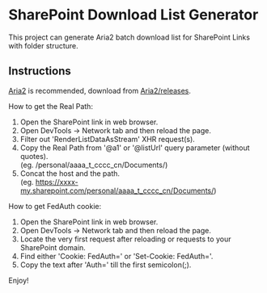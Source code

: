 # SharePoint Download List Generator

This project can generate Aria2 batch download list for SharePoint Links with folder structure.

## Instructions

[Aria2](https://github.com/aria2/aria2) is recommended, download from [Aria2/releases](https://github.com/aria2/aria2/releases).

How to get the Real Path:

1. Open the SharePoint link in web browser.
2. Open DevTools -> Network tab and then reload the page.
3. Filter out 'RenderListDataAsStream' XHR request(s).
4. Copy the Real Path from '@a1' or '@listUrl' query parameter (without quotes).  
   (eg. /personal/aaaa_t_cccc_cn/Documents/)
5. Concat the host and the path.   
   (eg. https://xxxx-my.sharepoint.com/personal/aaaa_t_cccc_cn/Documents/)

How to get FedAuth cookie:

1. Open the SharePoint link in web browser.
2. Open DevTools -> Network tab and then reload the page.
3. Locate the very first request after reloading or requests to your SharePoint domain.
4. Find either 'Cookie: FedAuth=' or 'Set-Cookie: FedAuth='.
5. Copy the text after 'Auth=' till the first semicolon(;).

Enjoy!
